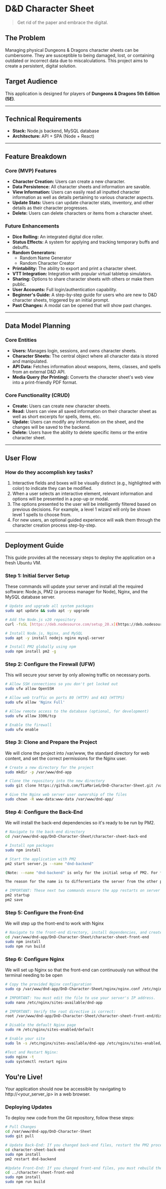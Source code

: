 # D&D Character Sheet

> Get rid of the paper and embrace the digital.

## The Problem

Managing physical Dungeons & Dragons character sheets can be cumbersome. They are susceptible to being damaged, lost, or containing outdated or incorrect data due to miscalculations. This project aims to create a persistent, digital solution.

## Target Audience

This application is designed for players of **Dungeons & Dragons 5th Edition (5E)**.

---

## Technical Requirements

* **Stack:** Node.js backend, MySQL database
* **Architecture:** API + SPA (Node + React)

---

## Feature Breakdown

### Core (MVP) Features

* **Character Creation:** Users can create a new character.
* **Data Persistence:** All character sheets and information are savable.
* **View Information:** Users can easily read all inputted character information as well as details pertaining to various character aspects.
* **Update Stats:** Users can update character stats, inventory, and other details as their character progresses.
* **Delete:** Users can delete characters or items from a character sheet.

### Future Enhancements

* **Dice Rolling:** An integrated digital dice roller.
* **Status Effects:** A system for applying and tracking temporary buffs and debuffs.
* **Random Generators:**
    * Random Name Generator
    * Random Character Creator
* **Printability:** The ability to export and print a character sheet.
* **VTT Integration:** Integration with popular virtual tabletop simulators.
* **Sharing:** Options to share character sheets with others or make them public.
* **User Accounts:** Full login/authentication capability.
* **Beginner's Guide:** A step-by-step guide for users who are new to D&D character sheets, triggered by an initial prompt.
* **Past Changes:** A modal can be opened that will show past changes.

---

## Data Model Planning

### Core Entities

* **Users:** Manages login, sessions, and owns character sheets.
* **Character Sheets:** The central object where all character data is stored and manipulated.
* **API Data:** Fetches information about weapons, items, classes, and spells from an external D&D API.
* **Media Query (for Printing):** Converts the character sheet's web view into a print-friendly PDF format.

### Core Functionality (CRUD)

* **Create:** Users can create new character sheets.
* **Read:** Users can view all saved information on their character sheet as well as short excerpts for spells, items, etc.
* **Update:** Users can modify any information on the sheet, and the changes will be saved to the backend.
* **Delete:** Users have the ability to delete specific items or the entire character sheet.

---

## User Flow

### How do they accomplish key tasks?

1.  Interactive fields and boxes will be visually distinct (e.g., highlighted with color) to indicate they can be modified.
2.  When a user selects an interactive element, relevant information and options will be presented in a pop-up or modal.
3.  The options presented to the user will be intelligently filtered based on previous decisions. For example, a level 1 wizard will only be shown level 1 spells to choose from.
4.  For new users, an optional guided experience will walk them through the character creation process step-by-step.

---

## Deployment Guide

This guide provides all the necessary steps to deploy the application on a fresh Ubuntu VM.

### Step 1: Initial Server Setup

These commands will update your server and install all the required software: Node.js, PM2 (a process manager for Node), Nginx, and the MySQL database server.

```bash
# Update and upgrade all system packages
sudo apt update && sudo apt -y upgrade

# Add the Node.js v20 repository
curl -fsSL [https://deb.nodesource.com/setup_20.x](https://deb.nodesource.com/setup_20.x) | sudo -E bash -

# Install Node.js, Nginx, and MySQL
sudo apt -y install nodejs nginx mysql-server

# Install PM2 globally using npm
sudo npm install pm2 -g
```

### Step 2: Configure the Firewall (UFW)

This will secure your server by only allowing traffic on necessary ports.

```bash
# Allow SSH connections so you don't get locked out
sudo ufw allow OpenSSH

# Allow web traffic on ports 80 (HTTP) and 443 (HTTPS)
sudo ufw allow 'Nginx Full'

# Allow remote access to the database (optional, for development)
sudo ufw allow 3306/tcp

# Enable the firewall
sudo ufw enable
```

### Step 3: Clone and Prepare the Project

We will clone the project into /var/www, the standard directory for web content, and set the correct permissions for the Nginx user.

```bash
# Create a new directory for the project
sudo mkdir -p /var/www/dnd-app

# Clone the repository into the new directory
sudo git clone https://github.com/TiaMarieG/DnD-Character-Sheet.git /var/www/dnd-app/DnD-Character-Sheet

# Give the Nginx web server user ownership of the files
sudo chown -R www-data:www-data /var/www/dnd-app/
```

### Step 4: Configure the Back-End

We will install the back-end dependencies so it's ready to be run by PM2.

```bash
# Navigate to the back-end directory
cd /var/www/dnd-app/DnD-Character-Sheet/character-sheet-back-end

# Install npm packages
sudo npm install

# Start the application with PM2
pm2 start server.js --name "dnd-backend"

(Note: --name "dnd-backend" is only for the initial setup of PM2. For future starts, you can simply run pm2 start dnd-backend. 

The reason for the name is to differentiate the server from the other projects running on your VM.)

# IMPORTANT: These next two commands ensure the app restarts on server reboot
pm2 startup
pm2 save
```

### Step 5: Configure the Front-End

We will step up the front-end to work with Nginx

```bash
# Navigate to the front-end directory, install dependencies, and create the static production build.
cd /var/www/dnd-app/DnD-Character-Sheet/character-sheet-front-end
sudo npm install
sudo npm run build
```

### Step 6: Configure Nginx

We will set up Nginx so that the front-end can continuously run without the terminal needing to be open

```bash
# Copy the provided Nginx configuration
sudo cp /var/www/dnd-app/DnD-Character-Sheet/nginx/nginx.conf /etc/nginx/sites-available/dnd-app

# IMPORTANT: You must edit the file to use your server's IP address.
sudo nano /etc/nginx/sites-available/dnd-app

# IMPORTANT: Verify the root directive is correct: 
root /var/www/dnd-app/DnD-Character-Sheet/character-sheet-front-end/dist;

# Disable the default Nginx page
sudo rm /etc/nginx/sites-enabled/default

# Enable your site
sudo ln -s /etc/nginx/sites-available/dnd-app /etc/nginx/sites-enabled/

#Test and Restart Nginx:
sudo nginx -t
sudo systemctl restart nginx
```

## You're Live!

Your application should now be accessible by navigating to http://<your_server_ip> in a web browser.

### Deploying Updates

To deploy new code from the Git repository, follow these steps:

```bash
# Pull Changes
cd /var/www/dnd-app/DnD-Character-Sheet
sudo git pull

# Update Back-End: If you changed back-end files, restart the PM2 process.
cd character-sheet-back-end
sudo npm install
pm2 restart dnd-backend

#Update Front-End: If you changed front-end files, you must rebuild the dist folder
cd ../character-sheet-front-end
sudo npm install
sudo npm run build
```